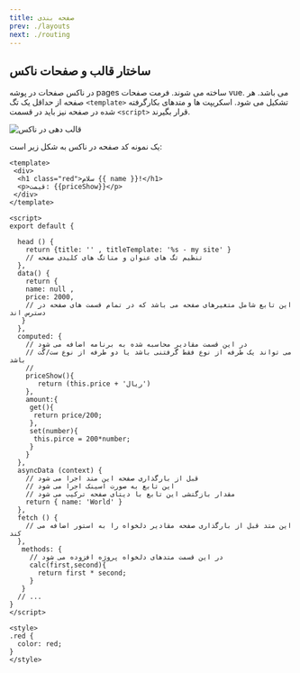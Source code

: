 ```yaml
---
title: صفحه بندی 
prev: ./layouts
next: ./routing
---
```



## ساختار قالب و صفحات ناکس

در ناکس صفحات در پوشه pages ساخته می شوند. فرمت صفحات vue. می باشد. هر صفحه از حداقل یک تگ ```<template>``` تشکیل می شود. اسکریپت ها و متدهای بکارگرفته شده در صفحه نیز باید در قسمت ```<script>``` قرار بگیرند.
 
 
 ![قالب دهی در ناکس](</view-in-vue.png>)
 
یک نمونه کد صفحه در ناکس به شکل زیر است:

```vue
<template>
 <div>
  <h1 class="red">سلام {{ name }}!</h1>
  <p>قیمت: {{priceShow}}</p>
 </div>
</template>

<script>
export default {
  
  head () { 
    return {title: '' , titleTemplate: '%s - my site' }
    // تنظیم تگ های عنوان و متاتگ های کلیدی صفحه
  },
  data() {
    return {
    name: null ,
    price: 2000,
    // این تابع شامل متغیرهای صفحه می باشد که در تمام قسمت های صفحه در دسترس اند
   }
  },
  computed: {
    // در این قسمت مقادیر محاسبه شده به برنامه اضافه می شود
    // می تواند یک طرفه از نوع فقط گرفتنی باشد یا دو طرفه از نوع ست/گت باشد
    // 
    priceShow(){
       return (this.price + 'ریال')
    },
    amount:{
     get(){
      return price/200;
     },
     set(number){
      this.pirce = 200*number;
     }
    }
  },
  asyncData (context) {
    // قبل از بارگذاری صفحه این متد اجرا می شود
    // این تابع به صورت اسینک اجرا می شود
    // مقدار بازگتشی این تابع با دیتای صفحه ترکیب می شود
    return { name: 'World' }
  },
  fetch () {
    // این متد قبل از بارگذاری صفحه مقادیر دلخواه را به استور اضافه می کند
  },
   methods: {
     // در این قسمت متدهای دلخواه پروژه افزوده می شود
     calc(first,second){
       return first * second;
     } 
   }
  // ...
}
</script>

<style>
.red {
  color: red;
}
</style>
```

